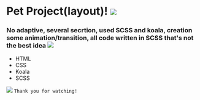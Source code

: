 # Pet Project(layout)! ![](https://i2.piccy.info/i9/0adb0dfa4a920ee6efdaaf0b2ad87e09/1645970235/1218/1459754/premium_icon_emoticon_3666264.png)
### No adaptive, several secrtion, used SCSS and koala, creation some animation/transition, all code written in SCSS that's not the best idea ![](https://i2.piccy.info/i9/4316aeb82b2bbdfb85b664c362ae1447/1645970401/1343/1459754/smile.png)


- HTML
- CSS
- Koala
- SCSS

![](https://i2.piccy.info/i9/81fd14acb1f5ccef14002059f947834e/1645979241/125080/1459754/medico.jpg)
`Thank you for watching!`
